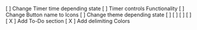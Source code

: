 [ ] Change Timer time depending state
[ ] Timer controls Functionality
[ ] Change Button name to Icons
[ ] Change theme depending state
[ ] 
[ ] 
[ ] 
[ ] 
[ X ] Add To-Do section
[ X ] Add delimiting Colors